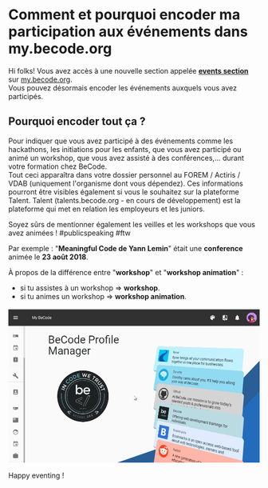 # Comment et pourquoi encoder ma participation aux événements dans my.becode.org

Hi folks!
Vous avez accès à une nouvelle section appelée [**events section**](https://my.becode.org/eventusers) sur [my.becode.org](https://my.becode.org/eventusers).    
Vous pouvez désormais encoder les événements auxquels vous avez participés.


## Pourquoi encoder tout ça ?

Pour indiquer que vous avez participé à des événements comme les hackathons, les initiations pour les enfants, que vous avez participé ou animé un workshop, que vous avez assisté à des conférences,... durant votre formation chez BeCode.    
Tout ceci apparaîtra dans votre dossier personnel au FOREM / Actiris / VDAB (uniquement l'organisme dont vous dépendez). Ces informations pourront être visibles également si vous le souhaitez sur la plateforme Talent. Talent (talents.becode.org - en cours de développement) est la plateforme qui met en relation les employeurs et les juniors.

Soyez sûrs de mentionner également les veilles et les workshops que vous avez animées ! #publicspeaking #ftw

Par exemple : "**Meaningful Code de Yann Lemin**" était une **conference** animée le **23 août 2018**.

À propos de la différence entre "**workshop**" et "**workshop animation**" :

- si tu assistes à un workshop => **workshop**.
- si tu animes un workshop => **workshop animation**.

![Comment ajouter un événement](img/mybecode-add-an-event.gif)

Happy eventing !
